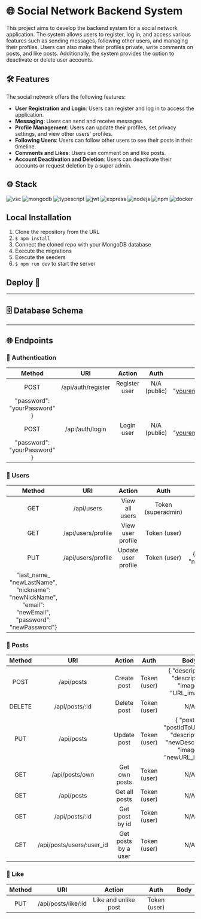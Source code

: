 # 🌐 Social Network Backend System

This project aims to develop the backend system for a social network application. The system allows users to register, log in, and access various features such as sending messages, following other users, and managing their profiles. Users can also make their profiles private, write comments on posts, and like posts. Additionally, the system provides the option to deactivate or delete user accounts.

## 🛠️ Features

The social network offers the following features:

- **User Registration and Login**: Users can register and log in to access the application.
- **Messaging**: Users can send and receive messages.
- **Profile Management**: Users can update their profiles, set privacy settings, and view other users' profiles.
- **Following Users**: Users can follow other users to see their posts in their timeline.
- **Comments and Likes**: Users can comment on and like posts.
- **Account Deactivation and Deletion**: Users can deactivate their accounts or request deletion by a super admin.

## ⚙️ Stack

<img alt="vsc" src="https://img.shields.io/badge/VSCode-0078D4?style=for-the-badge&logo=visual%20studio%20code&logoColor=white"> <img alt="mongodb" src="https://img.shields.io/badge/MongoDB-47A248?style=for-the-badge&logo=mongodb&logoColor=white"> <img alt="typescript" src="https://img.shields.io/badge/TypeScript-007ACC?style=for-the-badge&logo=typescript&logoColor=white"> <img alt="jwt" src="https://img.shields.io/badge/JWT-000000?style=for-the-badge&logo=JSON%20web%20tokens&logoColor=white"> <img alt="express" src="https://img.shields.io/badge/Express%20js-000000?style=for-the-badge&logo=express&logoColor=white"> <img alt="nodejs" src="https://img.shields.io/badge/Node%20js-339933?style=for-the-badge&logo=nodedotjs&logoColor=white"> <img alt="npm" src="https://img.shields.io/badge/npm-CB3837?style=for-the-badge&logo=npm&logoColor=white"> <img alt="docker" src="https://img.shields.io/badge/Docker-2CA5E0?style=for-the-badge&logo=docker&logoColor=white">

## Local Installation

1. Clone the repository from the URL
2. `$ npm install`
3. Connect the cloned repo with your MongoDB database
4. Execute the migrations
5. Execute the seeders
6. `$ npm run dev` to start the server

## Deploy 🚀

----

## 🗄️ Database Schema

----

## 🌐 Endpoints

### 🔑 Authentication
| Method | URI                    | Action           | Auth        | Body |
|:--------:|:------------------------:|:------------------:|:-------------:|:------:|
| POST   | /api/auth/register     | Register user    | N/A (public)|{ "email": "youremail@email.com",
"password": "yourPassword" }    |
| POST   | /api/auth/login        | Login user       | N/A (public)|{ "email": "youremail@email.com",
"password": "yourPassword" }      |

### 👥 Users
| Method | URI                   | Action              | Auth                | Body |
|:--------:|:-----------------------:|:---------------------:|:---------------------:|:------:|
| GET    | /api/users            | View all users      | Token (superadmin)  |   N/A   |
| GET    | /api/users/profile    | View user profile   | Token (user)        |   N/A   |
| PUT    | /api/users/profile    | Update user profile | Token (user)        |   {"first_name": "newFirstName",
"last_name_ "newLastName", "nickname": "newNickName", "email": "newEmail", "password": "newPassword"}   |

### 📝 Posts
| Method | URI                        | Action                | Auth        | Body |
|:--------:|:----------------------------:|:-----------------------:|:-------------:|:------:|
| POST   | /api/posts                 | Create post           | Token (user)|{ "description": "description, "image": "URL_image"}      |
| DELETE | /api/posts/:id             | Delete post           | Token (user)|   N/A   |
| PUT    | /api/posts                 | Update post           | Token (user)|{ "postId": "postIdToUpdate", "description": "newDescription, "image": "newURL_image"}      |
| GET    | /api/posts/own             | Get own posts         | Token (user)|   N/A   |
| GET    | /api/posts                 | Get all posts         | Token (user)|   N/A   |
| GET    | /api/posts/:id             | Get post by id        | Token (user)|  N/A     |
| GET    | /api/posts/users/:user_id  | Get posts by a user   | Token (user)|  N/A     |

### 📝 Like
| Method | URI                        | Action                | Auth          | Body |
|:--------:|:----------------------------:|:-----------------------:|:---------------:|:------:|
| PUT    | /api/posts/like/:id        | Like and unlike post  | Token (user)  |      |
